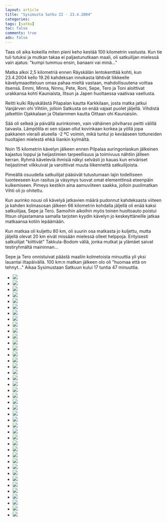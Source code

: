 ```yaml
--- 
layout: article 
title: "Sysimusta Satku II - 23.4.2004" 
categories: 
tags: [satku]
toc: false 
comments: true 
ads: false 
--- 
```


Taas oli aika kokeilla miten pieni keho kestää 100 kilometrin vastusta.
Kun tie tuli tutuksi ja mutkan takaa ei paljastunutkaan maali, oli
satkuilijan mielessä vain ajatus: "kumpi tummuu ensin, banaani vai
minä..."

Matka alkoi 2,5 kilometriä ennen Räyskälän lentokenttää kohti, kun
23.4.2004 kello 19.26 kahdeksan innokasta lähtivät liikkeelle
kävelymaaotteluun omaa pahaa mieltä vastaan, mahdollisuutena voittaa
itsensä. Emmi, Minna, Ninnu, Pete, Roni, Sepe, Tero ja Toni aloittivat
urakkansa kohti Kauniaista, Iltsun ja Japen huoltaessa vaativaa
vaellusta.

Reitti kulki Räyskälästä Pilapalan kautta Karkkilaan, josta matka jatkui
Vanjärven ohi Vihtiin, jolloin Satkusta on enää vajaat puolet jäljellä.
Vihdistä jatkettiin Ojakkalaan ja Otalammen kautta Oittaan ohi
Kauniaisiin.

Sää oli selkeä ja päivällä aurinkoinen, vain vähäinen pilviharso peitti
välillä taivasta. Lämpötila ei sen sijaan ollut kovinkaan korkea ja
yöllä jopa pakkanen vieraili alueella -2 ºC voimin, mikä tuntui jo
kevääseen tottuneiden huoltajien mielestä ehkä liiankin kylmältä.

Noin 15 kilometrin kävelyn jälkeen ennen Pilpalaa auringonlaskun
jälkeinen kajastus loppui ja heijastimien tarpeellisuus ja toimivuus
nähtiin jälleen kerran. Ryhmä käveleviä ihmisiä näkyi selvästi jo kauas
kun eriväriset heijastimet vilkkuivat ja varoittivat muuta liikennettä
satkuilijoista.

Pimeällä osuudella satkuilijat pääsivät tutustumaan lajin todelliseen
luonteeseen kun rasitus ja väsymys tuovat omat elementtinsä eteenpäin
kulkemiseen. Pimeys kestikin aina aamuviiteen saakka, jolloin
puolimatkan Vihti oli jo ohitettu. 

Kun aurinko nousi oli kävelyä jatkavien määrä pudonnut kahdeksasta
viiteen ja kahden kolmasosan jälkeen 66 kilometrin kohdalla jäljellä oli
enää kaksi satkuilijaa, Sepe ja Tero. Samoihin aikoihin myös toinen
huoltoauto poistui Iltsun ohjastamana samalla tarjoten kyydin kävelyn jo
keskeyttäneille jatkaa matkaansa kotiin lepäämään. 

Kun matkaa oli kuljettu 80 km, oli suurin osa matkasta jo kuljettu,
mutta jäljellä olevat 20 km eivät missään mielessä olleet helppoja.
Erityisesti satkuilijat "kiittivät" Takkula-Bodom väliä, jonka mutkat ja
ylämäet saivat testiryhmältä maininnan...

Sepe ja Tero onnistuivat päästä maaliin kolmetoista minuuttia yli yksi
lauantai iltapäivällä. 100 km:n matkan jälkeen olo oli "huomaa että on
tehnyt..." Aikaa Sysimustaan Satkuun kului 17 tuntia 47 minuuttia.

<div class="image-gallery">

-   [![](/Media/Default/ImageGalleries/sysimusta-satku-2/Thumbnails/Sysimusta%20Satku%202%20001.jpg)](/Media/Default/ImageGalleries/sysimusta-satku-2/Sysimusta%20Satku%202%20001.jpg)
-   [![](/Media/Default/ImageGalleries/sysimusta-satku-2/Thumbnails/Sysimusta%20Satku%202%20002.jpg)](/Media/Default/ImageGalleries/sysimusta-satku-2/Sysimusta%20Satku%202%20002.jpg)
-   [![](/Media/Default/ImageGalleries/sysimusta-satku-2/Thumbnails/Sysimusta%20Satku%202%20007b.jpg)](/Media/Default/ImageGalleries/sysimusta-satku-2/Sysimusta%20Satku%202%20007b.jpg)
-   [![](/Media/Default/ImageGalleries/sysimusta-satku-2/Thumbnails/Sysimusta%20Satku%202%20011.jpg)](/Media/Default/ImageGalleries/sysimusta-satku-2/Sysimusta%20Satku%202%20011.jpg)
-   [![](/Media/Default/ImageGalleries/sysimusta-satku-2/Thumbnails/Sysimusta%20Satku%202%20015.jpg)](/Media/Default/ImageGalleries/sysimusta-satku-2/Sysimusta%20Satku%202%20015.jpg)
-   [![](/Media/Default/ImageGalleries/sysimusta-satku-2/Thumbnails/Sysimusta%20Satku%202%20026.jpg)](/Media/Default/ImageGalleries/sysimusta-satku-2/Sysimusta%20Satku%202%20026.jpg)
-   [![](/Media/Default/ImageGalleries/sysimusta-satku-2/Thumbnails/Sysimusta%20Satku%202%20027.jpg)](/Media/Default/ImageGalleries/sysimusta-satku-2/Sysimusta%20Satku%202%20027.jpg)
-   [![](/Media/Default/ImageGalleries/sysimusta-satku-2/Thumbnails/Sysimusta%20Satku%202%20028.jpg)](/Media/Default/ImageGalleries/sysimusta-satku-2/Sysimusta%20Satku%202%20028.jpg)
-   [![](/Media/Default/ImageGalleries/sysimusta-satku-2/Thumbnails/Sysimusta%20Satku%202%20030.jpg)](/Media/Default/ImageGalleries/sysimusta-satku-2/Sysimusta%20Satku%202%20030.jpg)
-   [![](/Media/Default/ImageGalleries/sysimusta-satku-2/Thumbnails/Sysimusta%20Satku%202%20031.jpg)](/Media/Default/ImageGalleries/sysimusta-satku-2/Sysimusta%20Satku%202%20031.jpg)
-   [![](/Media/Default/ImageGalleries/sysimusta-satku-2/Thumbnails/Sysimusta%20Satku%202%20036.jpg)](/Media/Default/ImageGalleries/sysimusta-satku-2/Sysimusta%20Satku%202%20036.jpg)
-   [![](/Media/Default/ImageGalleries/sysimusta-satku-2/Thumbnails/Sysimusta%20Satku%202%20038.jpg)](/Media/Default/ImageGalleries/sysimusta-satku-2/Sysimusta%20Satku%202%20038.jpg)
-   [![](/Media/Default/ImageGalleries/sysimusta-satku-2/Thumbnails/Sysimusta%20Satku%202%20040.jpg)](/Media/Default/ImageGalleries/sysimusta-satku-2/Sysimusta%20Satku%202%20040.jpg)
-   [![](/Media/Default/ImageGalleries/sysimusta-satku-2/Thumbnails/Sysimusta%20Satku%202%20046.jpg)](/Media/Default/ImageGalleries/sysimusta-satku-2/Sysimusta%20Satku%202%20046.jpg)
-   [![](/Media/Default/ImageGalleries/sysimusta-satku-2/Thumbnails/Sysimusta%20Satku%202%20048.jpg)](/Media/Default/ImageGalleries/sysimusta-satku-2/Sysimusta%20Satku%202%20048.jpg)
-   [![](/Media/Default/ImageGalleries/sysimusta-satku-2/Thumbnails/Sysimusta%20Satku%202%20055.jpg)](/Media/Default/ImageGalleries/sysimusta-satku-2/Sysimusta%20Satku%202%20055.jpg)
-   [![](/Media/Default/ImageGalleries/sysimusta-satku-2/Thumbnails/Sysimusta%20Satku%202%20056.jpg)](/Media/Default/ImageGalleries/sysimusta-satku-2/Sysimusta%20Satku%202%20056.jpg)
-   [![](/Media/Default/ImageGalleries/sysimusta-satku-2/Thumbnails/Sysimusta%20Satku%202%20058.jpg)](/Media/Default/ImageGalleries/sysimusta-satku-2/Sysimusta%20Satku%202%20058.jpg)
-   [![](/Media/Default/ImageGalleries/sysimusta-satku-2/Thumbnails/Sysimusta%20Satku%202%20059.jpg)](/Media/Default/ImageGalleries/sysimusta-satku-2/Sysimusta%20Satku%202%20059.jpg)
-   [![](/Media/Default/ImageGalleries/sysimusta-satku-2/Thumbnails/Sysimusta%20Satku%202%20060.jpg)](/Media/Default/ImageGalleries/sysimusta-satku-2/Sysimusta%20Satku%202%20060.jpg)
-   [![](/Media/Default/ImageGalleries/sysimusta-satku-2/Thumbnails/Sysimusta%20Satku%202%20066.jpg)](/Media/Default/ImageGalleries/sysimusta-satku-2/Sysimusta%20Satku%202%20066.jpg)
-   [![](/Media/Default/ImageGalleries/sysimusta-satku-2/Thumbnails/Sysimusta%20Satku%202%20078.jpg)](/Media/Default/ImageGalleries/sysimusta-satku-2/Sysimusta%20Satku%202%20078.jpg)
-   [![](/Media/Default/ImageGalleries/sysimusta-satku-2/Thumbnails/Sysimusta%20Satku%202%20089.jpg)](/Media/Default/ImageGalleries/sysimusta-satku-2/Sysimusta%20Satku%202%20089.jpg)
-   [![](/Media/Default/ImageGalleries/sysimusta-satku-2/Thumbnails/Sysimusta%20Satku%202%20090.jpg)](/Media/Default/ImageGalleries/sysimusta-satku-2/Sysimusta%20Satku%202%20090.jpg)
-   [![](/Media/Default/ImageGalleries/sysimusta-satku-2/Thumbnails/Sysimusta%20Satku%202%20100.jpg)](/Media/Default/ImageGalleries/sysimusta-satku-2/Sysimusta%20Satku%202%20100.jpg)
-   [![](/Media/Default/ImageGalleries/sysimusta-satku-2/Thumbnails/Sysimusta%20Satku%202%20101.jpg)](/Media/Default/ImageGalleries/sysimusta-satku-2/Sysimusta%20Satku%202%20101.jpg)
-   [![](/Media/Default/ImageGalleries/sysimusta-satku-2/Thumbnails/Sysimusta%20Satku%202%20103.jpg)](/Media/Default/ImageGalleries/sysimusta-satku-2/Sysimusta%20Satku%202%20103.jpg)
-   [![](/Media/Default/ImageGalleries/sysimusta-satku-2/Thumbnails/Sysimusta%20Satku%202%20110.jpg)](/Media/Default/ImageGalleries/sysimusta-satku-2/Sysimusta%20Satku%202%20110.jpg)
-   [![](/Media/Default/ImageGalleries/sysimusta-satku-2/Thumbnails/Sysimusta%20Satku%202%20111.jpg)](/Media/Default/ImageGalleries/sysimusta-satku-2/Sysimusta%20Satku%202%20111.jpg)
-   [![](/Media/Default/ImageGalleries/sysimusta-satku-2/Thumbnails/Sysimusta%20Satku%202%20119.jpg)](/Media/Default/ImageGalleries/sysimusta-satku-2/Sysimusta%20Satku%202%20119.jpg)
-   [![](/Media/Default/ImageGalleries/sysimusta-satku-2/Thumbnails/Sysimusta%20Satku%202%20124.jpg)](/Media/Default/ImageGalleries/sysimusta-satku-2/Sysimusta%20Satku%202%20124.jpg)
-   [![](/Media/Default/ImageGalleries/sysimusta-satku-2/Thumbnails/Sysimusta%20Satku%202%20126.jpg)](/Media/Default/ImageGalleries/sysimusta-satku-2/Sysimusta%20Satku%202%20126.jpg)
-   [![](/Media/Default/ImageGalleries/sysimusta-satku-2/Thumbnails/Sysimusta%20Satku%202%20128.jpg)](/Media/Default/ImageGalleries/sysimusta-satku-2/Sysimusta%20Satku%202%20128.jpg)
-   [![](/Media/Default/ImageGalleries/sysimusta-satku-2/Thumbnails/Sysimusta%20Satku%202%20130.jpg)](/Media/Default/ImageGalleries/sysimusta-satku-2/Sysimusta%20Satku%202%20130.jpg)
-   [![](/Media/Default/ImageGalleries/sysimusta-satku-2/Thumbnails/Sysimusta%20Satku%202%20137.jpg)](/Media/Default/ImageGalleries/sysimusta-satku-2/Sysimusta%20Satku%202%20137.jpg)
-   [![](/Media/Default/ImageGalleries/sysimusta-satku-2/Thumbnails/Sysimusta%20Satku%202%20140.jpg)](/Media/Default/ImageGalleries/sysimusta-satku-2/Sysimusta%20Satku%202%20140.jpg)
-   [![](/Media/Default/ImageGalleries/sysimusta-satku-2/Thumbnails/Sysimusta%20Satku%202%20142.jpg)](/Media/Default/ImageGalleries/sysimusta-satku-2/Sysimusta%20Satku%202%20142.jpg)
-   [![](/Media/Default/ImageGalleries/sysimusta-satku-2/Thumbnails/Sysimusta%20Satku%202%20143.jpg)](/Media/Default/ImageGalleries/sysimusta-satku-2/Sysimusta%20Satku%202%20143.jpg)
-   [![](/Media/Default/ImageGalleries/sysimusta-satku-2/Thumbnails/Sysimusta%20Satku%202%20145.jpg)](/Media/Default/ImageGalleries/sysimusta-satku-2/Sysimusta%20Satku%202%20145.jpg)
-   [![](/Media/Default/ImageGalleries/sysimusta-satku-2/Thumbnails/Sysimusta%20Satku%202%20147.jpg)](/Media/Default/ImageGalleries/sysimusta-satku-2/Sysimusta%20Satku%202%20147.jpg)
-   [![](/Media/Default/ImageGalleries/sysimusta-satku-2/Thumbnails/Sysimusta%20Satku%202%20153.jpg)](/Media/Default/ImageGalleries/sysimusta-satku-2/Sysimusta%20Satku%202%20153.jpg)

</div>
